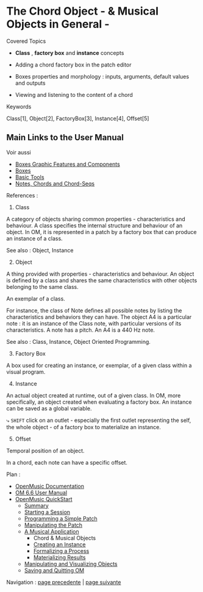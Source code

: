 
# The Chord Object - & Musical Objects in General -

Covered Topics

  * **Class** , **factory box** and **instance** concepts

  * Adding a chord factory box in the patch editor

  * Boxes properties and morphology : inputs, arguments, default values and outputs

  * Viewing and listening to the content of a chord

Keywords

Class[1], Object[2], FactoryBox[3], Instance[4], Offset[5]

## Main Links to the User Manual

Voir aussi

  * [Boxes Graphic Features and Components](GraphicFeatures)
  * [Boxes](Boxes)
  * [Basic Tools](BasicObjects)
  * [Notes, Chords and Chord-Seqs](Note-Chord-Chord-seq)

References :

  1. Class

A category of objects sharing common properties - characteristics and
behaviour. A class specifies the internal structure and behaviour of an
object. In OM, it is represented in a patch by a factory box that can produce
an instance of a class.

See also : Object, Instance

  2. Object

A thing provided with properties - characteristics and behaviour. An object is
defined by a class and shares the same characteristics with other objects
belonging to the same class.

An exemplar of a class.

For instance, the class of Note defines all possible notes by listing the
characteristics and behaviors they can have. The object A4 is a particular
note : it is an instance of the Class note, with particular versions of its
characteristics. A note has a pitch. An A4 is a 440 Hz note.

See also : Class, Instance, Object Oriented Programming.

  3. Factory Box

A box used for creating an instance, or exemplar, of a given class within a
visual program.

  4. Instance

An actual object created at runtime, out of a given class. In OM, more
specifically, an object created when evaluating a factory box. An instance can
be saved as a global variable.

⤷ `SHIFT` click on an outlet - especially the first outlet representing the
self, the whole object - of a factory box to materialize an instance.

  5. Offset

Temporal position of an object.

In a chord, each note can have a specific offset.

Plan :

  * [OpenMusic Documentation](OM-Documentation)
  * [OM 6.6 User Manual](OM-User-Manual)
  * [OpenMusic QuickStart](QuickStart-Chapters)
    * [Summary](Intro_1)
    * [Starting a Session](1_StartSession)
    * [Programming a Simple Patch](2_progpatch)
    * [Manipulating the Patch](3ManipPatch)
    * [A Musical Application](4_MusicalAp)
      * Chord & Musical Objects
      * [Creating an Instance](4bApplication)
      * [Formalizing a Process](4cApplication)
      * [Materializing Results](4dApplication)
    * [Manipulating and Visualizing Objects](5_CompletEdition)
    * [Saving and Quitting OM](6_Quit)

Navigation : [page precedente](4_MusicalAp "page précédente\(A Musical
Application\)") | [page suivante](4bApplication "page suivante\(Creating
an Instance\)")

